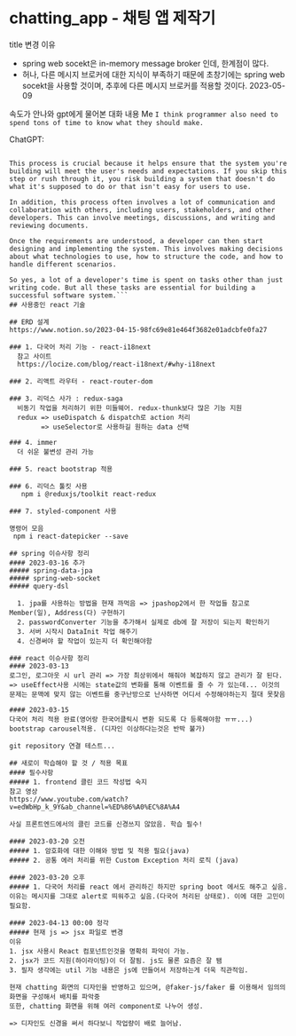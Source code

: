 # chatting_app - 채팅 앱 제작기

title 변경 이유
- spring web socekt은 in-memory message broker 인데, 한계점이 많다.
- 허나, 다른 메시지 브로커에 대한 지식이 부족하기 때문에 초창기에는 spring web socekt을 사용할 것이며, 추후에 다른 메시지 브로커를 적용할 것이다.
 2023-05-09
 
속도가 안나와 gpt에게 물어본 대화 내용
Me
```I think programmer also need to spend tons of time to know what they should make.```

ChatGPT:
```Absolutely! Understanding the requirements and designing the system is a significant part of a software developer's job. The process of gathering requirements, understanding the user's needs, and figuring out how best to solve the problem can often take as much time, if not more, than the actual coding itself.

This process is crucial because it helps ensure that the system you're building will meet the user's needs and expectations. If you skip this step or rush through it, you risk building a system that doesn't do what it's supposed to do or that isn't easy for users to use.

In addition, this process often involves a lot of communication and collaboration with others, including users, stakeholders, and other developers. This can involve meetings, discussions, and writing and reviewing documents.

Once the requirements are understood, a developer can then start designing and implementing the system. This involves making decisions about what technologies to use, how to structure the code, and how to handle different scenarios.

So yes, a lot of a developer's time is spent on tasks other than just writing code. But all these tasks are essential for building a successful software system.```
## 사용중인 react 기술

## ERD 설계
https://www.notion.so/2023-04-15-98fc69e81e464f3682e01adcbfe0fa27

### 1. 다국어 처리 기능 - react-i18next
  참고 사이트 
  https://locize.com/blog/react-i18next/#why-i18next
  
### 2. 리액트 라우터 - react-router-dom
  
### 3. 리덕스 사가 : redux-saga 
  비동기 작업을 처리하기 위한 미들웨어. redux-thunk보다 많은 기능 지원
  redux => useDispatch & dispatch로 action 처리
        => useSelector로 사용하길 원하는 data 선택

### 4. immer 
  더 쉬운 불변성 관리 가능
 
### 5. react bootstrap 적용

### 6. 리덕스 툴킷 사용
   npm i @reduxjs/toolkit react-redux

### 7. styled-component 사용

명령어 모음
 npm i react-datepicker --save

## spring 이슈사항 정리
#### 2023-03-16 추가
##### spring-data-jpa
##### spring-web-socket
##### query-dsl

  1. jpa를 사용하는 방법을 현재 까먹음 => jpashop2에서 한 작업들 참고로 Member(일), Address(다) 구현하기 
  2. passwordConverter 기능을 추가해서 실제로 db에 잘 저장이 되는지 확인하기
  3. 서버 시작시 DataInit 작업 해주기
  4. 신경써야 할 작업이 있는지 더 확인해야함

### react 이슈사항 정리
#### 2023-03-13
로그인, 로그아웃 시 url 관리 => 가장 최상위에서 해줘야 복잡하지 않고 관리가 잘 된다. 
=> useEffect사용 시에는 state값의 변화를 통해 이벤트를 줄 수 가 있는데... 이것의 문제는 문맥에 맞지 않는 이벤트를 중구난방으로 난사하면 어디서 수정해야하는지 절대 못찾음

#### 2023-03-15
다국어 처리 적용 완료(영어랑 한국어클릭시 변환 되도록 다 등록해야함 ㅠㅠ...)
bootstrap carousel적용. (디자인 이상하다는것은 반박 불가)

git repository 연결 테스트...

## 새로이 학습해야 할 것 / 적용 목표
#### 필수사항
##### 1. frontend 클린 코드 작성법 숙지
참고 영상
https://www.youtube.com/watch?v=edWbHp_k_9Y&ab_channel=%ED%86%A0%EC%8A%A4

사실 프론트엔드에서의 클린 코드를 신경쓰지 않았음. 학습 필수!

#### 2023-03-20 오전
##### 1. 암호화에 대한 이해와 방법 및 적용 필요(java)
##### 2. 공통 에러 처리를 위한 Custom Exception 처리 로직 (java)

#### 2023-03-20 오후
##### 1. 다국어 처리를 react 에서 관리하긴 하지만 spring boot 에서도 해주고 싶음.
이유는 메시지를 그대로 alert로 띄워주고 싶음.(다국어 처리된 상태로). 이에 대한 고민이 필요함.

#### 2023-04-13 00:00 정각
##### 현재 js => jsx 파일로 변경
이유 
1. jsx 사용시 React 컴포넌트인것을 명확히 파악이 가능.
2. jsx가 코드 지원(하이라이팅)이 더 잘됨. js도 물론 요즘은 잘 됌
3. 필자 생각에는 util 기능 내용은 js에 만들어서 저장하는게 더욱 직관적임.

현재 chatting 화면의 디자인을 반영하고 있으며, @faker-js/faker 를 이용해서 임의의 화면을 구성해서 배치를 파악중
또한, chatting 화면을 위해 여러 component로 나누어 생성. 

=> 디자인도 신경을 써서 하다보니 작업량이 배로 늘어남.
